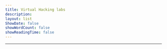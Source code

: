 ```yaml
---
title: Virtual Hacking labs
description: 
layout: list
ShowDate: false
showWordCount: false
showReadingTime: false
---
```


---

